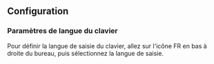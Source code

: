 ## Configuration 

### Paramètres de langue du clavier 

Pour définir la langue de saisie du clavier, allez sur l'icône FR en bas à droite du bureau, puis sélectionnez la langue de saisie. 
